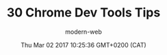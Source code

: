 ---
title: 30 Chrome Dev Tools Tips
slug: video-chrome-devtools-tips
date: Thu Mar 02 2017 10:25:36 GMT+0200 (CAT)
media-id: B19cfJjy-P4
kind: youtube
section: video
author: modern-web
---